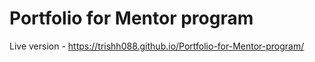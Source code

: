 # Portfolio for Mentor program
Live version - https://trishh088.github.io/Portfolio-for-Mentor-program/
